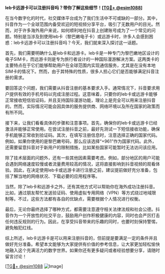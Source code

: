 **leb卡远游卡可以注册抖音吗？带你了解这些细节！[[TG💪+ @esim1088](https://t.me/s/esim1088)]**

在当今数字化的时代，社交媒体平台成为了我们生活中不可或缺的一部分。其中，抖音作为一个全球范围内备受欢迎的短视频分享平台，吸引了无数用户的目光。然而，对于许多海外用户来说，如何顺利地在抖音上创建账号成为了一个常见的问题。特别是当涉及到使用leb卡（黎巴嫩电子卡）或远游卡时，许多人会感到困惑：leb卡远游卡可以注册抖音吗？今天，我们就来深入探讨这一话题。

首先，我们需要明确什么是leb卡和远游卡。leb卡是一种专门为黎巴嫩地区设计的电子SIM卡，而远游卡则是专为旅行者设计的一种国际漫游解决方案。这两类卡的主要特点在于它们能够帮助用户在全球范围内实现通信服务，尤其是在没有本地SIM卡的情况下。然而，由于其特殊的性质，很多人担心它们是否能够满足抖音注册的需求。

要回答这个问题，我们需要从抖音注册的基本要求入手。通常情况下，抖音要求用户提供有效的手机号码以完成注册过程。这意味着，只要你的leb卡或远游卡能够正常接收短信验证码，并且支持国际漫游功能，理论上是完全可以用来注册抖音的。然而，实际情况可能会因具体的服务提供商、网络环境以及所在国家的政策而有所不同。

接下来，让我们看看具体的步骤和注意事项。首先，确保你的leb卡或远游卡已经激活并能够正常使用。在尝试注册抖音之前，最好先测试一下短信接收功能，确保手机能够正常收到验证码。其次，在填写注册信息时，注意选择正确的国家代码。例如，如果你使用的是黎巴嫩号码，那么应该选择“+961”作为国家代码。此外，还需要留意抖音对于新用户的限制措施，比如某些国家可能暂时无法访问该应用。

除了技术层面的问题外，还有一些其他因素需要考虑。例如，部分地区的用户可能会遇到网络速度较慢或者流量费用较高的情况，这将直接影响到抖音视频的观看体验。因此，在决定使用leb卡或远游卡进行注册之前，建议提前做好充分准备，包括了解当地的网络状况、下载必要的应用程序等。

当然，除了leb卡和远游卡之外，还有其他方式可以帮助你在海外成功注册抖音。比如，通过朋友帮忙发送验证码、使用虚拟专用网络（VPN）等方式绕过地域限制等。不过，这些方法都有各自的优缺点，需要根据个人情况进行权衡。

最后，无论你最终选择了哪种方式，都需要注意遵守相关法律法规和社会公德。抖音作为一个开放性的社交平台，鼓励用户创作积极健康的内容，同时也会严厉打击任何违反规则的行为。因此，在享受抖音带来的乐趣的同时，也要时刻保持警惕，避免触犯红线。

综上所述，leb卡远游卡是可以用来注册抖音的，但前提是要满足一定的条件并且做好充分准备。希望本文能够为大家提供有价值的参考信息，让大家更加轻松愉快地融入这个充满活力的数字世界。如果你还有更多疑问或者经验想要分享，请随时留言讨论！

[[TG💪+ @esim1088](https://t.me/s/esim1088) ![Image](https://i.postimg.cc/4NQfJmqS/Snipaste-2025-05-13-00-14-12.png)]